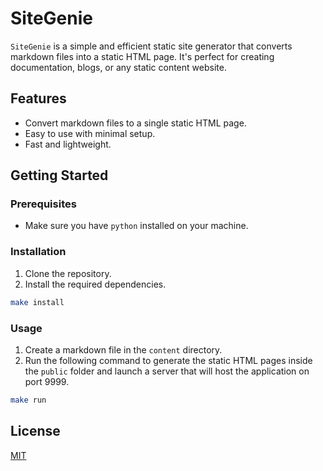 # SiteGenie

`SiteGenie` is a simple and efficient static site generator that converts
 markdown files into a static HTML page. It's perfect for creating documentation,
 blogs, or any static content website.

## Features

- Convert markdown files to a single static HTML page.
- Easy to use with minimal setup.
- Fast and lightweight.

## Getting Started

### Prerequisites

- Make sure you have `python` installed on your machine.

### Installation

1. Clone the repository.
2. Install the required dependencies.

```bash
make install
```

### Usage

1. Create a markdown file in the `content` directory.
2. Run the following command to generate the static HTML pages inside the
 `public` folder and launch a server that will host the application on port 9999.

```bash
make run
```

## License

[MIT](./LICENSE)
